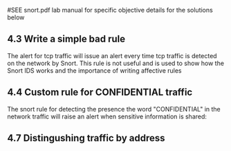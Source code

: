 #SEE snort.pdf lab manual for specific objective details for the solutions below


## 4.3 Write a simple bad rule

The alert for tcp traffic will issue an alert every time tcp traffic is detected on the network by Snort. This rule is not useful and is used to show how the Snort IDS works and the importance of writing affective rules




## 4.4 Custom rule for CONFIDENTIAL traffic
The snort rule for detecting the presence the word "CONFIDENTIAL" in the network traffic will raise an alert when sensitive information is shared:

## 4.7 Distingushing traffic by address

